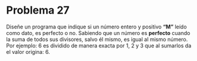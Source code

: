 <h1>Problema 27</h1>
<p>Diseñe un programa que indique si un número entero y positivo <strong>“M”</strong> leído como dato, es perfecto o no. Sabiendo que un número es <strong>perfecto</strong> cuando la suma de todos sus divisores, salvo él mismo, es igual al mismo número. Por ejemplo: 6 es dividido de manera exacta por 1, 2 y 3 que al sumarlos da el valor origina: 6.</p>